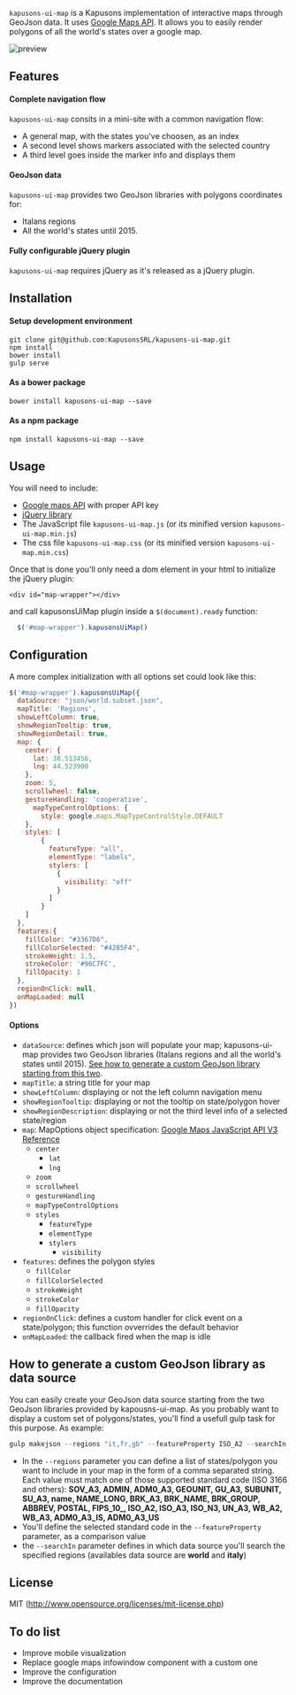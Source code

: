 `kapusons-ui-map` is a Kapusons implementation of interactive maps through GeoJson data. It uses [Google Maps API](https://developers.google.com/maps/). It allows you to easily render polygons of all the world's states over a google map.   

![preview](https://rawgit.com/KapusonsSRL/kapusons-ui-map/master/dist/img/europe.png)

## Features

#### Complete navigation flow
`kapusons-ui-map` consits in a mini-site with a common navigation flow: 

  - A general map, with the states you've choosen, as an index
  - A second level shows markers associated with the selected country
  - A third level goes inside the marker info and displays them

#### GeoJson data
`kapusons-ui-map` provides two GeoJson libraries with polygons coordinates for:
- Italans regions 
- All the world's states until 2015.

#### Fully configurable jQuery plugin
`kapusons-ui-map` requires jQuery as it's released as a jQuery plugin.

## Installation

#### Setup development environment

```
git clone git@github.com:KapusonsSRL/kapusons-ui-map.git
npm install
bower install
gulp serve
```

#### As a bower package

```
bower install kapusons-ui-map --save
```

#### As a npm package

```
npm install kapusons-ui-map --save
```

## Usage
You will need to include:
 - [Google maps API](https://maps.googleapis.com) with proper API key
 - [jQuery library](http://jquery.com/)
 - The JavaScript file `kapusons-ui-map.js` (or its minified version `kapusons-ui-map.min.js`)
 - The css file `kapusons-ui-map.css` (or its minified version `kapusons-ui-map.min.css`)

 Once that is done you'll only need a dom element in your html to initialize the jQuery plugin:
 ```
<div id="map-wrapper"></div>
```

and call kapusonsUiMap plugin inside a `$(document).ready` function:
```javascript
  $('#map-wrapper').kapusonsUiMap()
```
  
## Configuration
A more complex initialization with all options set could look like this:
```javascript
$('#map-wrapper').kapusonsUiMap({
  dataSource: "json/world.subset.json", 
  mapTitle: 'Regions',
  showLeftColumn: true,
  showRegionTooltip: true,
  showRegionDetail: true,
  map: {
    center: {
      lat: 38.513456, 
      lng: 44.523900
    },
    zoom: 5,
    scrollwheel: false,
    gestureHandling: 'cooperative',
      mapTypeControlOptions: {
        style: google.maps.MapTypeControlStyle.DEFAULT  
    },
    styles: [
        {
          featureType: "all",
          elementType: "labels",
          stylers: [
            { 
              visibility: "off" 
            }
          ]
        }
    ]
  },
  features:{
    fillColor: "#3367D6",
    fillColorSelected: "#4285F4",
    strokeWeight: 1.5,
    strokeColor: '#96C7FC',
    fillOpacity: 1
  },
  regionOnClick: null,
  onMapLoaded: null
})
```

#### Options
- `dataSource`: defines which json will populate your map; kapusons-ui-map provides two GeoJson libraries (Italans regions and all the world's states until 2015). [See how to generate a custom GeoJson library starting from  this two](https://github.com/KapusonsSRL/kapusons-ui-map#how-to-generate-a-custom-geojson-library-as-data-source).
- `mapTitle`: a string title for your map
- `showLeftColumn`: displaying or not the left column navigation menu 
- `showRegionTooltip`: displaying or not the tooltip on state/polygon hover
- `showRegionDescription`: displaying or not the third level info of a selected state/region
- `map`: MapOptions object specification: [Google Maps JavaScript API V3 Reference](https://developers.google.com/maps/documentation/javascript/reference)
    - `center`
        - `lat`
        - `lng`
    - `zoom`
    - `scrollwheel`
    - `gestureHandling`
    - `mapTypeControlOptions`
    - `styles`
        - `featureType`
        - `elementType` 
        - `stylers`
            - `visibility`
- `features`: defines the polygon styles
    - `fillColor`
    - `fillColorSelected`
    - `strokeWeight`
    - `strokeColor`
    - `fillOpacity`
- `regionOnClick`: defines a custom handler for click event on a state/polygon; this function ovverrides the default behavior 
- `onMapLoaded`: the callback fired when the map is idle
 
## How to generate a custom GeoJson library as data source
You can easily create your GeoJson data source starting from the two GeoJson libraries provided by kapousns-ui-map. As you probably want to display a custom set of polygons/states, you'll find a usefull gulp task for this purpose. As example:

```javascript
gulp makejson --regions "it,fr,gb" --featureProperty ISO_A2 --searchIn world
```

- In the `--regions` parameter you can define a list of states/polygon you want to include in your map in the form of a comma separated string. Each value must match one of those supported standard code (ISO 3166 and others): **SOV_A3, ADMIN, ADM0_A3, GEOUNIT, GU_A3, SUBUNIT, SU_A3, name, NAME_LONG, BRK_A3, BRK_NAME, BRK_GROUP, ABBREV, POSTAL, FIPS_10_, ISO_A2, ISO_A3, ISO_N3, UN_A3, WB_A2, WB_A3, ADM0_A3_IS, ADM0_A3_US**
- You'll define the selected standard code in the `--featureProperty` parameter, as a comparison value
- the `--searchIn` parameter defines in which data source you'll search the specified regions (availables data source are **world** and **italy**)


## License

MIT (http://www.opensource.org/licenses/mit-license.php)

## To do list

* Improve mobile visualization
* Replace google maps infowindow component with a custom one
* Improve the configuration
* Improve the documentation
